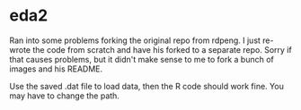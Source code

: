 eda2
====

Ran into some problems forking the original repo from rdpeng.  I just re-wrote the code from scratch and have his forked to a separate repo.  Sorry if that causes problems, but it didn't make sense to me to fork a bunch of images and his README.

Use the saved .dat file to load data, then the R code should work fine.  You may have to change the path.

